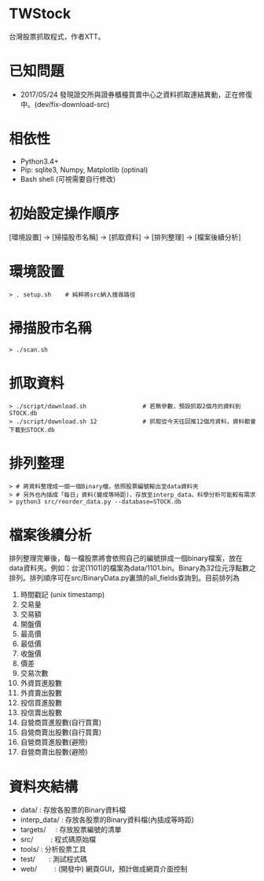 # TWStock
台灣股票抓取程式，作者XTT。

# 已知問題
- 2017/05/24 發現證交所與證券櫃檯買賣中心之資料抓取連結異動，正在修復中。(dev/fix-download-src)

# 相依性
- Python3.4+
- Pip: sqlite3, Numpy, Matplotlib (optinal)
- Bash shell (可視需要自行修改)

# 初始設定操作順序
[環境設置] -> [掃描股市名稱] -> [抓取資料] -> [排列整理] -> [檔案後續分析]

# 環境設置
    > . setup.sh    # 純粹將src納入搜尋路徑

# 掃描股市名稱
    > ./scan.sh

# 抓取資料
    > ./script/download.sh                # 若無參數，預設抓取2個月的資料到STOCK.db
    > ./script/download.sh 12             # 抓取從今天往回推12個月資料，資料都會下載到STOCK.db

# 排列整理
    > # 將資料整理成一個一個Binary檔，依照股票編號輸出至data資料夾
    > # 另外也內插成「每日」資料(變成等時距)，存放至interp_data。科學分析可能較有需求
    > python3 src/reorder_data.py --database=STOCK.db

# 檔案後續分析

排列整理完畢後，每一檔股票將會依照自己的編號排成一個binary檔案，放在data資料夾。例如：台泥(1101)的檔案為data/1101.bin。Binary為32位元浮點數之排列。排列順序可在src/BinaryData.py裏頭的all_fields查詢到。目前排列為

1. 時間戳記 (unix timestamp)
2. 交易量
3. 交易額
4. 開盤價
5. 最高價
6. 最低價
7. 收盤價
8. 價差
9. 交易次數
10. 外資買進股數
11. 外資賣出股數
12. 投信買進股數
13. 投信賣出股數
14. 自營商買進股數(自行買賣)
15. 自營商賣出股數(自行買賣)
16. 自營商買進股數(避險)
17. 自營商賣出股數(避險)

# 資料夾結構
- data/        : 存放各股票的Binary資料檔
- interp_data/ : 存放各股票的Binary資料檔(內插成等時距)
- targets/     : 存放股票編號的清單
- src/         : 程式碼原始檔
- tools/       : 分析股票工具
- test/        : 測試程式碼
- web/         : (開發中) 網頁GUI，預計做成網頁介面控制
